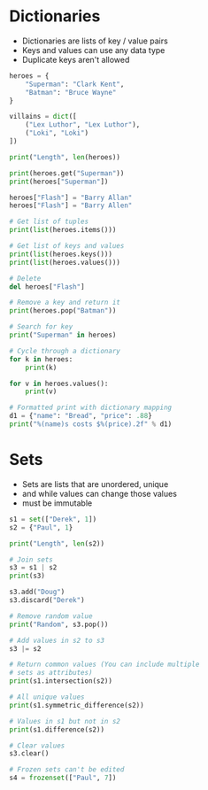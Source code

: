 # Dictionaries
* Dictionaries are lists of key / value pairs
* Keys and values can use any data type
* Duplicate keys aren't allowed
```python
heroes = {
    "Superman": "Clark Kent",
    "Batman": "Bruce Wayne"
}

villains = dict([
    ("Lex Luthor", "Lex Luthor"),
    ("Loki", "Loki")
])

print("Length", len(heroes))

print(heroes.get("Superman"))
print(heroes["Superman"])

heroes["Flash"] = "Barry Allan"
heroes["Flash"] = "Barry Allen"

# Get list of tuples
print(list(heroes.items()))

# Get list of keys and values
print(list(heroes.keys()))
print(list(heroes.values()))

# Delete
del heroes["Flash"]

# Remove a key and return it
print(heroes.pop("Batman"))

# Search for key
print("Superman" in heroes)

# Cycle through a dictionary
for k in heroes:
    print(k)

for v in heroes.values():
    print(v)

# Formatted print with dictionary mapping
d1 = {"name": "Bread", "price": .88}
print("%(name)s costs $%(price).2f" % d1)
```

# Sets
* Sets are lists that are unordered, unique
* and while values can change those values
* must be immutable

```python
s1 = set(["Derek", 1])
s2 = {"Paul", 1}

print("Length", len(s2))

# Join sets
s3 = s1 | s2
print(s3)

s3.add("Doug")
s3.discard("Derek")

# Remove random value
print("Random", s3.pop())

# Add values in s2 to s3
s3 |= s2

# Return common values (You can include multiple
# sets as attributes)
print(s1.intersection(s2))

# All unique values
print(s1.symmetric_difference(s2))

# Values in s1 but not in s2
print(s1.difference(s2))

# Clear values
s3.clear()

# Frozen sets can't be edited
s4 = frozenset(["Paul", 7])
```